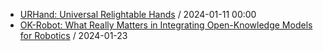 - [URHand: Universal Relightable Hands](https://github.com/deep-diver/hf-daily-paper-newsletter/blob/main/archive/1/2024-01-11+URHand%3A+Universal+Relightable+Hands.yaml) / 2024-01-11 00:00
- [OK-Robot: What Really Matters in Integrating Open-Knowledge Models for Robotics](https://github.com/deep-diver/hf-daily-paper-newsletter/blob/main/archive/8/2024-01-23+OK-Robot%3A+What+Really+Matters+in+Integrating+Open-Knowledge+Models+for+Robotics.yaml) / 2024-01-23
